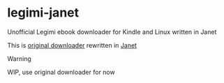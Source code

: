 # legimi-janet
Unofficial Legimi ebook downloader for Kindle and Linux written in Janet

This is [original downloader](https://github.com/tp86/legimi) rewritten in [Janet](https://janet-lang.org/)

> [!WARNING]
> WIP, use original downloader for now

